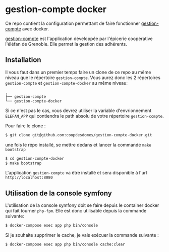 # gestion-compte docker

Ce repo contient la configuration permettant de faire fonctionner [gestion-compte](https://github.com/elefan-grenoble/gestion-compte) avec docker.

[gestion-compte](https://github.com/elefan-grenoble/gestion-compte) est l'application développée par l'épicerie coopérative l'éléfan de Grenoble.
Elle permet la gestion des adhérents.

## Installation

Il vous faut dans un premier temps faire un clone de ce repo au même niveau que le répertoire `gestion-compte`. Vous aurez donc les 2 répertoires
`gestion-compte` et `gestion-compte-docker` au même niveau:

```
.
├── gestion-compte
└── gestion-compte-docker
```

Si ce n'est pas le cas, vous devrez utiliser la variable d'envrionnement `ELEFAN_APP` qui contiendra le path absolu de votre répertoire `gestion-compte`.

Pour faire le clone :

```bash
$ git clone git@github.com:coopdesdomes/gestion-compte-docker.git
```

une fois le répo installé, se mettre dedans et lancer la commande `make bootstrap`

```bash
$ cd gestion-compte-docker
$ make bootstrap
```

L'application `gestion-compte` va être installé et sera disponible à l'url `http://localhost:8080`

## Utilisation de la console symfony

L'utilisation de la console symfony doit se faire depuis le container docker qui fait tourner `php-fpm`. Elle est donc utilisable depuis la commande suivante:

```bash
$ docker-compose exec app php bin/console
```

Si je souhaite supprimer le cache, je vais exécuer la commande suivante :

```bash
$ docker-compose exec app php bin/console cache:clear
```
